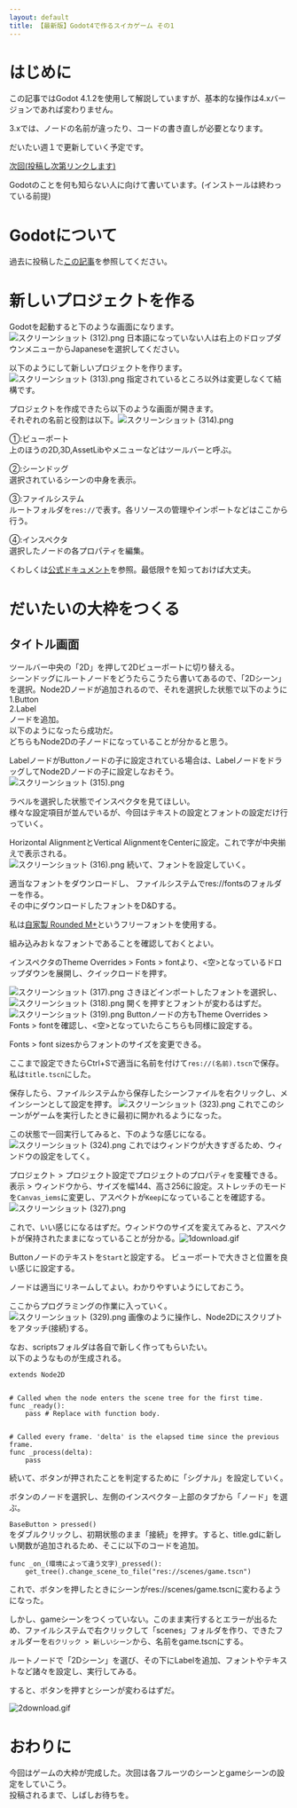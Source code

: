 ```yaml
---
layout: default
title: 【最新版】Godot4で作るスイカゲーム その1
---
```


# はじめに
この記事ではGodot 4.1.2を使用して解説していますが、基本的な操作は4.xバージョンであれば変わりません。  

3.xでは、ノードの名前が違ったり、コードの書き直しが必要となります。  

だいたい週１で更新していく予定です。  
  


[次回(投稿し次第リンクします)](#)  
  
Godotのことを何も知らない人に向けて書いています。(インストールは終わっている前提)  
  

# Godotについて
過去に投稿した[この記事](https://qiita.com/mixpax4300/items/175615195aa19d009f16)を参照してください。  
  
# 新しいプロジェクトを作る
Godotを起動すると下のような画面になります。![スクリーンショット (312).png](https://qiita-image-store.s3.ap-northeast-1.amazonaws.com/0/3082992/7498952e-797e-e0f3-ab25-06f5b26c4e6c.png)
日本語になっていない人は右上のドロップダウンメニューからJapaneseを選択してください。  

以下のようにして新しいプロジェクトを作ります。
![スクリーンショット (313).png](https://qiita-image-store.s3.ap-northeast-1.amazonaws.com/0/3082992/dd19cf89-cb4e-d5fb-9206-557a5ffa0cf4.png)
指定されているところ以外は変更しなくて結構です。  
  
プロジェクトを作成できたら以下のような画面が開きます。  
それぞれの名前と役割は以下。![スクリーンショット (314).png](https://qiita-image-store.s3.ap-northeast-1.amazonaws.com/0/3082992/a7640a09-98f0-e6d3-8f43-a3b5894c9440.png)
  
①:ビューポート  
上のほうの2D,3D,AssetLibやメニューなどはツールバーと呼ぶ。  
  
②:シーンドッグ  
選択されているシーンの中身を表示。  
  
③:ファイルシステム  
ルートフォルダを`res://`で表す。各リソースの管理やインポートなどはここから行う。  
  
④:インスペクタ  
選択したノードの各プロパティを編集。  
  
くわしくは[公式ドキュメント](https://docs.godotengine.org/ja/4.x/getting_started/introduction/first_look_at_the_editor.html)を参照。最低限↑を知っておけば大丈夫。  

# だいたいの大枠をつくる
## タイトル画面
ツールバー中央の「2D」を押して2Dビューポートに切り替える。  
シーンドッグにルートノードをどうたらこうたら書いてあるので、「2Dシーン」を選択。Node2Dノードが追加されるので、それを選択した状態で以下のように  
1\.Button  
2\.Label  
ノードを追加。  
以下のようになったら成功だ。  
どちらもNode2Dの子ノードになっていることが分かると思う。  
  
LabelノードがButtonノードの子に設定されている場合は、LabelノードをドラッグしてNode2Dノードの子に設定しなおそう。  
![スクリーンショット (315).png](https://qiita-image-store.s3.ap-northeast-1.amazonaws.com/0/3082992/db534cf5-328e-404e-4d8c-0072e40a97d4.png)
  
ラベルを選択した状態でインスペクタを見てほしい。  
様々な設定項目が並んでいるが、今回はテキストの設定とフォントの設定だけ行っていく。  
  
Horizontal AlignmentとVertical AlignmentをCenterに設定。これで字が中央揃えで表示される。  
![スクリーンショット (316).png](https://qiita-image-store.s3.ap-northeast-1.amazonaws.com/0/3082992/6c579442-7964-534a-c2ab-29653dabaf97.png)
続いて、フォントを設定していく。  

適当なフォントをダウンロードし、
ファイルシステムでres://fontsのフォルダーを作る。  
その中にダウンロードしたフォントをD&Dする。  
  
私は[自家製 Rounded M+](http://jikasei.me/font/rounded-mplus/about.html)というフリーフォントを使用する。  
  
組み込みおｋなフォントであることを確認しておくとよい。  
  
インスペクタのTheme Overrides > Fonts > fontより、<空>となっているドロップダウンを展開し、クイックロードを押す。  
  
![スクリーンショット (317).png](https://qiita-image-store.s3.ap-northeast-1.amazonaws.com/0/3082992/37eb8627-f023-7182-ed56-ab0f6655bf2d.png)
さきほどインポートしたフォントを選択し、
![スクリーンショット (318).png](https://qiita-image-store.s3.ap-northeast-1.amazonaws.com/0/3082992/4bf8fb95-7d56-2a2e-e888-1324daf3916a.png)
開くを押すとフォントが変わるはずだ。  
![スクリーンショット (319).png](https://qiita-image-store.s3.ap-northeast-1.amazonaws.com/0/3082992/68dd4751-a889-ac72-30c1-e7572b2decc8.png)
Buttonノードの方もTheme Overrides > Fonts > fontを確認し、<空>となっていたらこちらも同様に設定する。  
  
Fonts > font sizesからフォントのサイズを変更できる。  
  
ここまで設定できたらCtrl+Sで適当に名前を付けて`res://(名前).tscn`で保存。私は`title.tscn`にした。  
  
保存したら、ファイルシステムから保存したシーンファイルを右クリックし、メインシーンとして設定を押す。
![スクリーンショット (323).png](https://qiita-image-store.s3.ap-northeast-1.amazonaws.com/0/3082992/b6ff4218-9e10-1fd0-1ab3-8015ccf7fb9d.png)
これでこのシーンがゲームを実行したときに最初に開かれるようになった。  
  
この状態で一回実行してみると、下のような感じになる。![スクリーンショット (324).png](https://qiita-image-store.s3.ap-northeast-1.amazonaws.com/0/3082992/daf722b5-07c7-8ac8-ffd4-784f1e268a37.png)
これではウィンドウが大きすぎるため、ウィンドウの設定をしてく。  

プロジェクト > プロジェクト設定でプロジェクトのプロパティを変種できる。  
表示 > ウィンドウから、サイズを幅144、高さ256に設定。ストレッチのモードを`Canvas_iems`に変更し、アスペクトが`Keep`になっていることを確認する。![スクリーンショット (327).png](https://qiita-image-store.s3.ap-northeast-1.amazonaws.com/0/3082992/9a7afda2-43ef-060b-e1f1-ff6830d7df55.png)

これで、いい感じになるはずだ。ウィンドウのサイズを変えてみると、アスペクトが保持されたままになっていることが分かる。![1download.gif](https://qiita-image-store.s3.ap-northeast-1.amazonaws.com/0/3082992/040145a8-e81f-f725-8c56-f52b96630de7.gif)
  
  
Buttonノードのテキストを`Start`と設定する。
ビューポートで大きさと位置を良い感じに設定する。  
  
ノードは適当にリネームしてよい。わかりやすいようにしておこう。  
  
ここからプログラミングの作業に入っていく。![スクリーンショット (329).png](https://qiita-image-store.s3.ap-northeast-1.amazonaws.com/0/3082992/67694a77-ae5e-137f-514f-43c34f76a9d2.png)
画像のように操作し、Node2Dにスクリプトをアタッチ(接続)する。  

なお、scriptsフォルダは各自で新しく作ってもらいたい。  
以下のようなものが生成される。  
  
```GDScript
extends Node2D


# Called when the node enters the scene tree for the first time.
func _ready():
	pass # Replace with function body.


# Called every frame. 'delta' is the elapsed time since the previous frame.
func _process(delta):
	pass
```

  
続いて、ボタンが押されたことを判定するために「シグナル」を設定していく。  

ボタンのノードを選択し、左側のインスペクタ－上部のタブから「ノード」を選ぶ。  

`BaseButton > pressed()`  
をダブルクリックし、初期状態のまま「接続」を押す。すると、title.gdに新しい関数が追加されるため、そこに以下のコードを追加。  

```GDScript
func _on_(環境によって違う文字)_pressed():
	get_tree().change_scene_to_file("res://scenes/game.tscn")
```

これで、ボタンを押したときにシーンがres://scenes/game.tscnに変わるようになった。  

しかし、gameシーンをつくっていない。このまま実行するとエラーが出るため、ファイルシステムで右クリックして「scenes」フォルダを作り、できたフォルダーを`右クリック > 新しいシーン`から、名前をgame.tscnにする。  

  
ルートノードで「2Dシーン」を選び、その下にLabelを追加、フォントやテキストなど諸々を設定し、実行してみる。  

すると、ボタンを押すとシーンが変わるはずだ。  

![2download.gif](https://qiita-image-store.s3.ap-northeast-1.amazonaws.com/0/3082992/d818a104-e67e-b158-4687-10f93161fbd1.gif)

# おわりに
今回はゲームの大枠が完成した。次回は各フルーツのシーンとgameシーンの設定をしていこう。  
投稿されるまで、しばしお待ちを。  

